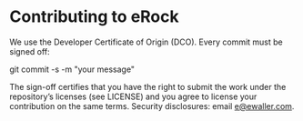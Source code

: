 # Contributing to eRock

We use the Developer Certificate of Origin (DCO). Every commit must be signed off:

  git commit -s -m "your message"

The sign-off certifies that you have the right to submit the work under the repository’s licenses
(see LICENSE) and you agree to license your contribution on the same terms.
Security disclosures: email e@ewaller.com.
